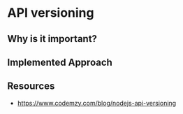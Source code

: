 # API versioning

## Why is it important?

## Implemented Approach

## Resources

- https://www.codemzy.com/blog/nodejs-api-versioning
